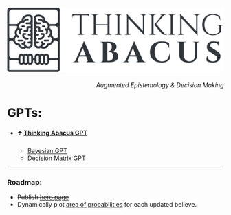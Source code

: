 <meta property="og:title" content="Your Content Title" />
<meta property="og:type" content="website" />
<meta property="og:url" content="https://www.yoursite.com/page" />
<meta property="og:image" content="https://www.yoursite.com/image.jpg" />
<meta property="og:description" content="Description of your content" />

![logo](https://raw.githubusercontent.com/franciscoabenza/thinking-abacus/main/landing_page/frontend/resources/transparent.png)

<h6 align="right">Augmented Epistemology & Decision Making</h6>


# GPTs:
- #### ☂️ [Thinking Abacus GPT](https://chat.openai.com/g/g-AW3RlBY4I-thinking-abacus)
  - [Bayesian GPT](https://chat.openai.com/g/g-38nzhDE9y-bayesian-gpt)
  - [Decision Matrix GPT](https://chat.openai.com/g/g-38nzhDE9y-bayesian-gpt)

----------------

### Roadmap:
- ~~Publish [hero page](https://www.thinkingabacus.com)~~
- Dynamically plot [area of probabilities](https://youtube.com/clip/UgkxArhe_jB5vu-Bx-8Y3eBucPG7ulGPoDyX?si=FtMJme0laWyG8uki) for each updated believe.
